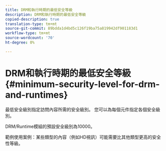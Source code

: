 ```yaml
---
title: DRM和執行時期的最低安全等級
description: DRM和執行時期的最低安全等級
copied-description: true
translation-type: tm+mt
source-git-commit: 89bdda1d4bd5c126f19ba75a819942df901183d1
workflow-type: tm+mt
source-wordcount: '70'
ht-degree: 0%

---
```



# DRM和執行時期的最低安全等級{#minimum-security-level-for-drm-and-runtimes}

最低安全級別指定訪問內容所需的安全級別。 您可以為每個元件指定各個安全級別。

DRM/Runtime模組的預設安全級別為10000。

範例使用案例：某些類型的內容（例如HD視訊）可能需要比其他類型更高的安全性等級。
